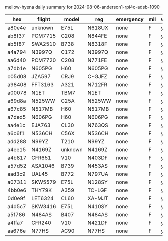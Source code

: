 mellow-hyena daily summary for 2024-08-06-anderson1-rpi4c-adsb-1090

|hex|flight|model|reg|emergency|mil|weirdo|
|--|--|--|--|--|--|--|
|a80e4e|unknown|E75L|N618UX|none|F|yyy|
|ab8f37|PCM7715|C208|N844FE|none|F|yyy|
|ab5f87|SWA2510|B738|N8318F|none|F|yyy|
|a4a794|N3997Q|C172|N3997Q|none|F|yyy|
|aa6d40|PCM7720|C208|N771FE|none|F|yyy|
|a7db1e|N605PG|H60|N605PG|none|F|yyy|
|c05d08|JZA597|CRJ9|C-GJFZ|none|F|yyy|
|a98408|FFT3163|A321|N712FR|none|F|yyy|
|a00078|N1ET|TBM7|N1ET|none|F|yyy|
|a69d8a|N525WW|C25A|N525WW|none|F|yyy|
|a67c85|N517MB|H60|N517MB|none|F|yyy|
|a7ded5|N606PG|H60|N606PG|none|F|yyy|
|aa4e1c|EJA763|CL30|N763QS|none|F|yyy|
|a6c6f1|N536CH|C56X|N536CH|none|F|yyy|
|add288|N99YZ|T210|N99YZ|none|F|yyy|
|a4ee15|N4169Z|unknown|N4169Z|none|F|yyy|
|a4b817|CFR651|V10|N403DF|none|F|yyy|
|a57d52|ASA1046|B739|N453AS|none|F|yyy|
|aad3c9|UAL45|B772|N797UA|none|F|yyy|
|a07311|SKW5579|E75L|N128SY|none|F|yyy|
|4bb0e6|THY79K|A359|TC-LGF|none|F|yyy|
|0d0e9f|LET6324|CL60|XA-MJT|none|F|yyy|
|a4d5c7|SKW3416|E75L|N410SY|none|F|yyy|
|a5f786|N484AS|B407|N484AS|none|F|yyy|
|a4ffa7|CFR240|V10|N421DF|none|F|yyy|
|aa676e|N77HS|AC90|N77HS|none|F|yyy|
